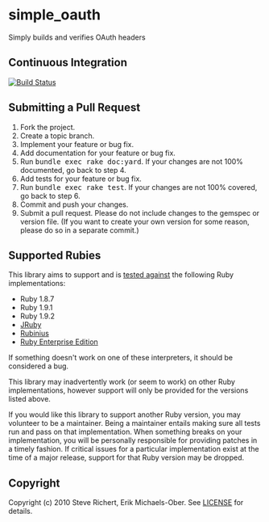 simple_oauth
============
Simply builds and verifies OAuth headers

Continuous Integration
----------------------
[![Build Status](https://secure.travis-ci.org/laserlemon/simple_oauth.png)](http://travis-ci.org/laserlemon/simple_oauth)

Submitting a Pull Request
-------------------------
1. Fork the project.
2. Create a topic branch.
3. Implement your feature or bug fix.
4. Add documentation for your feature or bug fix.
5. Run <tt>bundle exec rake doc:yard</tt>. If your changes are not 100% documented, go back to step 4.
6. Add tests for your feature or bug fix.
7. Run <tt>bundle exec rake test</tt>. If your changes are not 100% covered, go back to step 6.
8. Commit and push your changes.
9. Submit a pull request. Please do not include changes to the gemspec or version file. (If you want to create your own version for some reason, please do so in a separate commit.)

Supported Rubies
----------------
This library aims to support and is [tested
against](http://travis-ci.org/laserlemon/simple_oauth) the following Ruby
implementations:

* Ruby 1.8.7
* Ruby 1.9.1
* Ruby 1.9.2
* [JRuby](http://www.jruby.org/)
* [Rubinius](http://rubini.us/)
* [Ruby Enterprise Edition](http://www.rubyenterpriseedition.com/)

If something doesn't work on one of these interpreters, it should be considered
a bug.

This library may inadvertently work (or seem to work) on other Ruby
implementations, however support will only be provided for the versions listed
above.

If you would like this library to support another Ruby version, you may
volunteer to be a maintainer. Being a maintainer entails making sure all tests
run and pass on that implementation. When something breaks on your
implementation, you will be personally responsible for providing patches in a
timely fashion. If critical issues for a particular implementation exist at the
time of a major release, support for that Ruby version may be dropped.

Copyright
---------
Copyright (c) 2010 Steve Richert, Erik Michaels-Ober.
See [LICENSE](https://github.com/laserlemon/simple_oauth/blob/master/LICENSE.md) for details.
